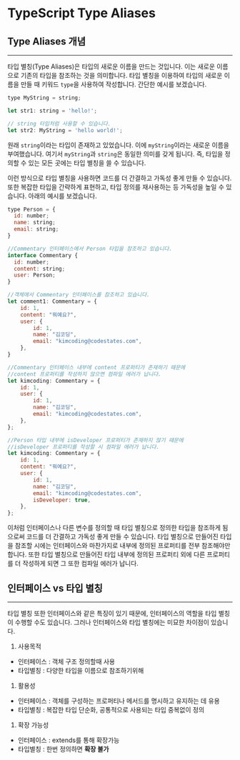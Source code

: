 # TypeScript Type Aliases

## Type Aliases 개념

---

타입 별칭(Type Aliases)은 타입의 새로운 이름을 만드는 것입니다. 이는 새로운 이름으로 기존의 타입을 참조하는 것을 의미합니다. 타입 별칭을 이용하여 타입의 새로운 이름을 만들 때 키워드 `type`을 사용하여 작성합니다. 간단한 예시를 보겠습니다.

```jsx
type MyString = string;

let str1: string = 'hello!';

// string 타입처럼 사용할 수 있습니다.
let str2: MyString = 'hello world!';
```

원래 `string`이라는 타입이 존재하고 있었습니다. 이에 `myString`이라는 새로운 이름을 부여했습니다. 여기서 `myString`과 `string`은 동일한 의미를 갖게 됩니다. 즉, 타입을 정의할 수 있는 모든 곳에는 타입 별칭을 쓸 수 있습니다.

이런 방식으로 타입 별칭을 사용하면 코드를 더 간결하고 가독성 좋게 만들 수 있습니다. 또한 복잡한 타입을 간략하게 표현하고, 타입 정의를 재사용하는 등 가독성을 높일 수 있습니다. 아래의 예시를 보겠습니다.

```jsx
type Person = {
  id: number;
  name: string;
  email: string;
}

//Commentary 인터페이스에서 Person 타입을 참조하고 있습니다.
interface Commentary {
  id: number;
  content: string;
  user: Person;
}

//객체에서 Commentary 인터페이스를 참조하고 있습니다.
let comment1: Commentary = {
    id: 1,
    content: "뭐예요?",
    user: {
        id: 1,
        name: "김코딩",
        email: "kimcoding@codestates.com",
    },
}

//Commentary 인터페이스 내부에 content 프로퍼티가 존재하기 때문에 
//content 프로퍼티를 작성하지 않으면 컴파일 에러가 납니다.
let kimcoding: Commentary = {
    id: 1,
    user: {
        id: 1,
        name: "김코딩",
        email: "kimcoding@codestates.com",
    },
};

//Person 타입 내부에 isDeveloper 프로퍼티가 존재하지 않기 때문에 
//isDeveloper 프로퍼티를 작성할 시 컴파일 에러가 납니다.
let kimcoding: Commentary = {
    id: 1,
    content: "뭐예요?",
    user: {
        id: 1,
        name: "김코딩",
        email: "kimcoding@codestates.com",
        isDeveloper: true,
    },
};
```

이처럼 인터페이스나 다른 변수를 정의할 때 타입 별칭으로 정의한 타입을 참조하게 됨으로써 코드를 더 간결하고 가독성 좋게 만들 수 있습니다. 타입 별칭으로 만들어진 타입을 참조할 시에는 인터페이스와 마찬가지로 내부에 정의된 프로퍼티를 전부 참조해야만 합니다. 또한 타입 별칭으로 만들어진 타입 내부에 정의된 프로퍼티 외에 다른 프로퍼티를 더 작성하게 되면 그 또한 컴파일 에러가 납니다.

## ****인터페이스 vs 타입 별칭****

---

타입 별칭 또한 인터페이스와 같은 특징이 있기 때문에, 인터페이스의 역할을 타입 별칭이 수행할 수도 있습니다. 그러나 인터페이스와 타입 별칭에는 미묘한 차이점이 있습니다.

1. 사용목적
- 인터페이스 : 객체 구조 정의할때 사용
- 타입별칭 : 다양한 타입을 이름으로 참조하기위해

1. 활용성
- 인터페이스 : 객체를 구성하는 프로퍼티나 메서드를 명시하고 유지하는 데 유용
- 타입별칭 : 복잡한 타입 단순화, 공통적으로 사용되는 타입 중복없이 정의

1. 확장 가능성
- 인터페이스 : extends를 통해 확장가능
- 타입별칭 : 한번 정의하면 **확장 불가**